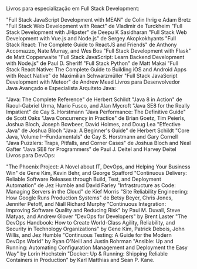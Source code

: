 Livros para especialização em Full Stack Development:

"Full Stack JavaScript Development with MEAN" de Colin Ihrig e Adam Bretz
"Full Stack Web Development with React" de Vladimir de Turckheim
"Full Stack Development with JHipster" de Deepu K Sasidharan
"Full Stack Web Development with Vue.js and Node.js" de Sergey Akopkokhyants
"Full Stack React: The Complete Guide to ReactJS and Friends" de Anthony Accomazzo, Nate Murray, and Wes Bos
"Full Stack Development with Flask" de Matt Copperwaite
"Full Stack JavaScript: Learn Backend Development with Node.js" de Paul D. Sheriff
"Full Stack Python" de Matt Makai
"Full Stack React Native: The Complete Guide to Building iOS and Android Apps with React Native" de Maximilian Schwarzmüller
"Full Stack JavaScript Development with Meteor" de Andrew Mead
Livros para Desenvolvedor Java Avançado e Especialista Arquiteto Java:

"Java: The Complete Reference" de Herbert Schildt
"Java 8 in Action" de Raoul-Gabriel Urma, Mario Fusco, and Alan Mycroft
"Java SE8 for the Really Impatient" de Cay S. Horstmann
"Java Performance: The Definitive Guide" de Scott Oaks
"Java Concurrency in Practice" de Brian Goetz, Tim Peierls, Joshua Bloch, Joseph Bowbeer, David Holmes, and Doug Lea
"Effective Java" de Joshua Bloch
"Java: A Beginner's Guide" de Herbert Schildt
"Core Java, Volume I--Fundamentals" de Cay S. Horstmann and Gary Cornell
"Java Puzzlers: Traps, Pitfalls, and Corner Cases" de Joshua Bloch and Neal Gafter
"Java SE8 for Programmers" de Paul J. Deitel and Harvey Deitel
Livros para DevOps:

"The Phoenix Project: A Novel about IT, DevOps, and Helping Your Business Win" de Gene Kim, Kevin Behr, and George Spafford
"Continuous Delivery: Reliable Software Releases through Build, Test, and Deployment Automation" de Jez Humble and David Farley
"Infrastructure as Code: Managing Servers in the Cloud" de Kief Morris
"Site Reliability Engineering: How Google Runs Production Systems" de Betsy Beyer, Chris Jones, Jennifer Petoff, and Niall Richard Murphy
"Continuous Integration: Improving Software Quality and Reducing Risk" by Paul M. Duvall, Steve Matyas, and Andrew Glover
"DevOps for Developers" by Brent Laster
"The DevOps Handbook: How to Create World-Class Agility, Reliability, and Security in Technology Organizations" by Gene Kim, Patrick Debois, John Willis, and Jez Humble
"Continuous Testing: A Guide for the Modern DevOps World" by Ryan O'Neill and Justin Rohrman
"Ansible: Up and Running: Automating Configuration Management and Deployment the Easy Way" by Lorin Hochstein
"Docker: Up & Running: Shipping Reliable Containers in Production" by Karl Matthias and Sean P. Kane.
